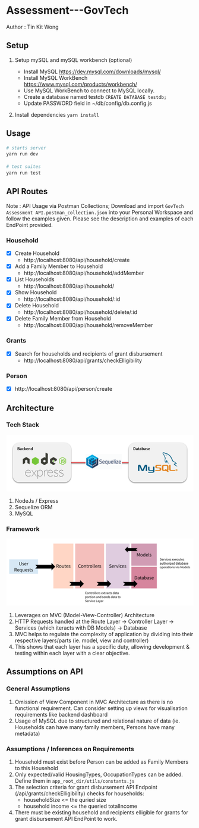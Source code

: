 # Assessment---GovTech

Author : Tin Kit Wong

## Setup

1. Setup mySQL and mySQL workbench (optional)
    - Install MySQL https://dev.mysql.com/downloads/mysql/
    - Install MySQL WorkBench https://www.mysql.com/products/workbench/
    - Use MySQL WorkBench to connect to MySQL locally.
    - Create a database named testdb `CREATE DATABASE testdb;`
    - Update PASSWORD field in ~/db/config/db.config.js

2. Install dependencies `yarn install`


## Usage
```bash
# starts server
yarn run dev

# test suites
yarn run test
```

## API Routes

Note : API Usage via Postman Collections; Download and import `GovTech Assessment API.postman_collection.json` into your Personal Workspace and follow the examples given. Please see the description and examples of each EndPoint provided. 

### Household
- [X] Create Household 
  - http://localhost:8080/api/household/create
- [X] Add a Family Member to Household
  - http://localhost:8080/api/household/addMember
- [X] List Households
  - http://localhost:8080/api/household/
- [X] Show Household
  - http://localhost:8080/api/household/:id
- [X] Delete Household
  - http://localhost:8080/api/household/delete/:id
- [X] Delete Family Member from Household
  - http://localhost:8080/api/household/removeMember


### Grants
- [X] Search for households and recipients of grant disbursement 
  - http://localhost:8080/api/grants/checkElligibility

### Person
- [X] http://localhost:8080/api/person/create

## Architecture

### Tech Stack

![Tech Stack](imgs/techstack.png)

1. NodeJs / Express 
2. Sequelize ORM
3. MySQL 

### Framework
![MVC](imgs/MVC.png)

1. Leverages on MVC (Model-View-Controller) Architecture
2. HTTP Requests handled at the Route Layer -> Controller Layer -> Services (which iteracts with DB Models) -> Database
3. MVC helps to regulate the complexity of application by dividing into their respective layers/parts (ie. model, view and controller)
4. This shows that each layer has a specific duty, allowing development & testing within each layer with a clear objective. 


## Assumptions on API

### General Assumptions 
1. Omission of View Component in MVC Architecture as there is no functional requirement. Can consider setting up views for visualisation requirements like backend dashboard
2. Usage of MySQL due to structured and relational nature of data (ie. Households can have many family members, Persons have many metadata)

### Assumptions / Inferences on Requirements
1. Household must exist before Person can be added as Family Members to this Household
2. Only expected/valid HousingTypes, OccupationTypes can be added. Define them in `app_root_dir/utils/constants.js`
3. The selection criteria for grant disbursement API Endpoint (/api/grants/checkElligibility) checks for households:
   - householdSize <= the quried size
   - household income <= the queried totalIncome
4. There must be existing household and recipients elligible for grants for grant disbursement API EndPoint to work. 